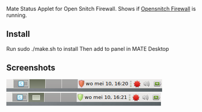 Mate Status Applet for Open Snitch Firewall.
Shows if <a href="https://github.com/evilsocket/opensnitch">Opensnitch 
Firewall</a> is running.


<h2>Install</h2>
Run sudo ./make.sh to install
Then add to panel in MATE Desktop

<h2>Screenshots</h2>
<img src="screenshot1.png">
<img src="screenshot2.png">

